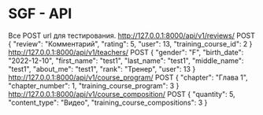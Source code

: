 # SGF - API
Все POST url для тестирования.
http://127.0.0.1:8000/api/v1/reviews/ POST
{
    "review": "Комментарий",
    "rating": 5,
    "user": 13,
    "training_course_id": 2
}
http://127.0.0.1:8000/api/v1/teachers/ POST
{
    "gender": "F",
    "birth_date": "2022-12-10",
    "first_name": "test1",
    "last_name": "test1",
    "middle_name": "test1",
    "about_me": "test1",
    "rank": "Тренер",
    "user": 13
}
http://127.0.0.1:8000/api/v1/course_program/ POST
{
    "chapter": "Глава 1",
    "chapter_number": 1,
    "training_course_program": 3
}
http://127.0.0.1:8000/api/v1/course_composition/ POST
{
    "quantity": 5,
    "content_type": "Видео",
    "training_course_compositions": 3
}
